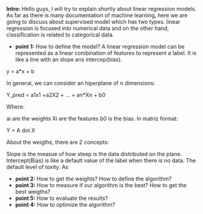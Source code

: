 **Intro:**
Hello guys, I will try to explain shortly about linear regression models. As far as there is many documentation of machine learning, here we are going to discuss about supervised model which has two types. linear regression is focused into numerical data and on the other hand, classification is related to categorical data.

- **point 1:** How to define the model? 
A linear regression model can be represented as a linear combination of features to represent a label. It is like a line with an slope ans intercep(bias).

y = a*x + b

In general, we can consider an hiperplane of n dimensions:

Y_pred = a1x1 +a2X2 + ... + an*Xn + b0

Where:

ai are the weights
Xi are the features
b0 is the bias.
In matriz format:

Y = A dot X

About the weigths, there are 2 concepts:

Slope is the measue of how steep is the data distributed on the plane.
Intercept(Bias) is like a default value of the label when there is no data. The default level of toxity.
As

- **point 2:** How to get the weights? How to define the algorithm?
- **point 3:** How to measure if our algorithm is the best? How to get the best weigths?
- **point 5:** How to evaluate the results?
- **point 4:** How to optimize the algorithm?

